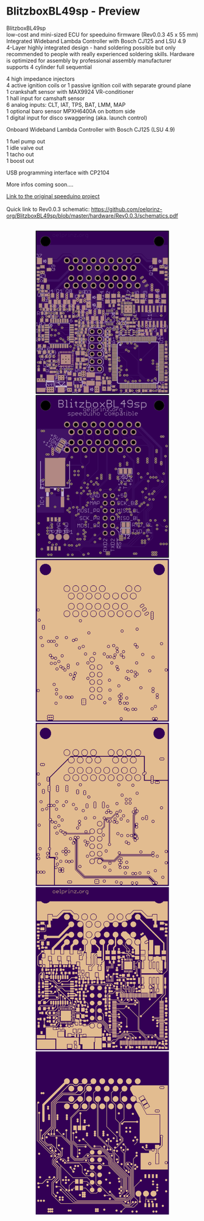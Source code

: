 # BlitzboxBL49sp - Preview<br/>
BlitzboxBL49sp<br/>
low-cost and mini-sized ECU for speeduino firmware (Rev0.0.3 45 x 55 mm)<br/>
Integrated Wideband Lambda Controller with Bosch CJ125 and LSU 4.9<br/>
4-Layer highly integrated design - hand soldering possible but only recommended to people with really experienced soldering skills.  Hardware is optimized for assembly by professional assembly manufacturer<br/>
supports 4 cylinder full sequential<br/>

4 high impedance injectors<br/>
4 active ignition coils or 1 passive ignition coil with separate ground plane<br/>
1 crankshaft sensor with MAX9924 VR-conditioner<br/>
1 hall input for camshaft sensor<br/>
6 analog inputs: CLT, IAT, TPS, BAT, LMM, MAP<br/>
1 optional baro sensor MPXH6400A on bottom side<br/>
1 digital input for disco swaggering (aka. launch control)<br/>

Onboard Wideband Lambda Controller with Bosch CJ125 (LSU 4.9)<br/>

1 fuel pump out<br/>
1 idle valve out<br/>
1 tacho out<br/>
1 boost out<br/>

USB programming interface with CP2104<br/>

More infos coming soon....<br/>

[Link to the original speeduino project](https://www.speeduino.com "speeduino homepage")<br/>
<br/>
Quick link to Rev0.0.3 schematic: https://github.com/oelprinz-org/BlitzboxBL49sp/blob/master/hardware/Rev0.0.3/schematics.pdf <br/>

<p align="center">
  <br/>
  <img src="hardware/Rev0.0.3/top.png" width="350" title="Top Side">
  <img src="hardware/Rev0.0.3/bottom.png" width="350" alt="accessibility text"><br/>
  <img src="hardware/Rev0.0.3/internal_plane1.png" width="350" title="Internal Plane 1">
  <img src="hardware/Rev0.0.3/internal_plane2.png" width="350" title="Internal Plane 2">
  <img src="hardware/Rev0.0.3/top_layer.png" width="350" title="Top Side">
  <img src="hardware/Rev0.0.3/bottom_layer.png" width="350" alt="accessibility text">
</p>
<br/>
<p align="center">
  <br/>
</p>
